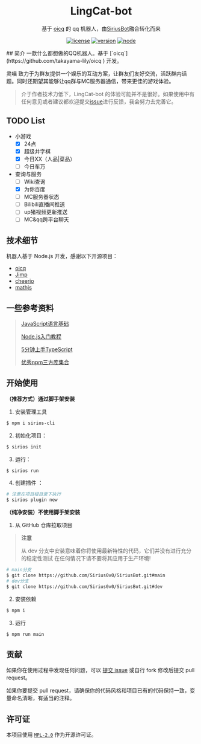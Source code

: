 <div align="center">

# LingCat-bot

基于 [oicq](https://github.com/takayama-lily/oicq) 的 qq 机器人，由[SiriusBot](https://github.com/Sirius0v0/SiriusBot)融合转化而来

[![license](https://img.shields.io/github/license/Sirius0v0/SiriOS-Cli)](https://choosealicense.com/licenses/mpl-2.0/)
[![version](https://img.shields.io/github/package-json/v/Sirius0v0/SiriOS-Cli)](https://github.com/Sirius0v0/SiriOS-Cli)
[![node](https://img.shields.io/node/v/oicq)](https://github.com/takayama-lily/oicq)

</div>
## 简介
一款什么都想做的QQ机器人。基于 [`oicq`](https://github.com/takayama-lily/oicq ) 开发。

灵喵 致力于为群友提供一个娱乐的互动方案，让群友们友好交流，活跃群内话题。同时还期望其能够让qq群与MC服务器通信，带来更佳的游戏体验。

> 介于作者技术力低下，LingCat-bot 的体验可能并不是很好。如果使用中有任何意见或者建议都欢迎提交[issue](https://github.com/NPUcraft/LingCat-bot/issues)进行反馈，我会努力去完善它。

## TODO List

+ 小游戏
  - [x] 24点
  - [x] 超级井字棋
  - [x] 今日XX（人品|菜品）
  - [ ] 今日车万
+ 查询与服务
  - [ ] Wiki查询
  - [x] 为你百度
  - [ ] MC服务器状态
  - [ ] Bilibili直播间推送
  - [ ] up猪视频更新推送
  - [ ] MC&qq跨平台聊天

## 技术细节

机器人基于 Node.js 开发，感谢以下开源项目：

+ [oicq](https://github.com/takayama-lily/oicq) 
+ [Jimp](https://github.com/oliver-moran/jimp)
+ [cheerio](https://github.com/cheeriojs/cheerio)
+ [mathjs](https://github.com/josdejong/mathjs)

## 一些参考资料

> [JavaScript语言基础](https://developer.mozilla.org/zh-CN/docs/Web/JavaScript) 
> 
> [Node.js入门教程](http://nodejs.cn/learn) 
> 
> [5分钟上手TypeScript](https://www.tslang.cn/docs/handbook/typescript-in-5-minutes.html) 
> 
> [优秀npm三方库集合](https://github.com/sindresorhus/awesome-nodejs) 

## 开始使用

**（推荐方式）通过脚手架安装**

1. 安装管理工具

```bash
$ npm i sirios-cli
```

2. 初始化项目：

```bash
$ sirios init
```

3. 运行：

```bash
$ sirios run
```
4. 创建插件 ：

```bash
# 注意在项目根目录下执行
$ sirios plugin new
```
**（纯净安装）不使用脚手架安装**

1. 从 GitHub 仓库拉取项目

>**注意**
>
>从 dev 分支中安装意味着你将使用最新特性的代码，它们并没有进行充分的稳定性测试 在任何情况下请不要将其应用于生产环境!

```bash
# main分支
$ git clone https://github.com/Sirius0v0/SiriusBot.git#main
# dev分支
$ git clone https://github.com/Sirius0v0/SiriusBot.git#dev
```

2. 安装依赖

```bash
$ npm i
```

3. 运行

```bash
$ npm run main
```

## 贡献

如果你在使用过程中发现任何问题，可以 [提交 issue](https://github.com/NPUcraft/LingCat-bot/issues) 或自行 fork 修改后提交 pull request。

如果你要提交 pull request，请确保你的代码风格和项目已有的代码保持一致，变量命名清晰，有适当的注释。

## 许可证

本项目使用 [`MPL-2.0`](https://choosealicense.com/licenses/mpl-2.0/) 作为开源许可证。

